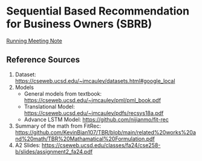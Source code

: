 # Sequential Based Recommendation for Business Owners (SBRB)

[Running Meeting Note](https://docs.google.com/document/d/1wip-kDJHyLVldHFIrES-p2NLOI2Qk7_ww8qfhiIvoc4/edit?usp=sharing)

## Reference Sources
1. Dataset: https://cseweb.ucsd.edu/~jmcauley/datasets.html#google_local
2. Models
    - General models from textbook: https://cseweb.ucsd.edu/~jmcauley/pml/pml_book.pdf
    - Translational Model: https://cseweb.ucsd.edu/~jmcauley/pdfs/recsys18a.pdf
    - Advance LSTM Model: https://github.com/nijianmo/fit-rec
3. Summary of the math from FitRec: https://github.com/KevinBian107/TBR/blob/main/related%20works%20and%20math/TBR%20Mathamatical%20Formulation.pdf
4. A2 Slides: https://cseweb.ucsd.edu/classes/fa24/cse258-b/slides/assignment2_fa24.pdf

